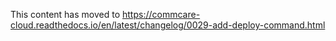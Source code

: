 This content has moved to https://commcare-cloud.readthedocs.io/en/latest/changelog/0029-add-deploy-command.html
